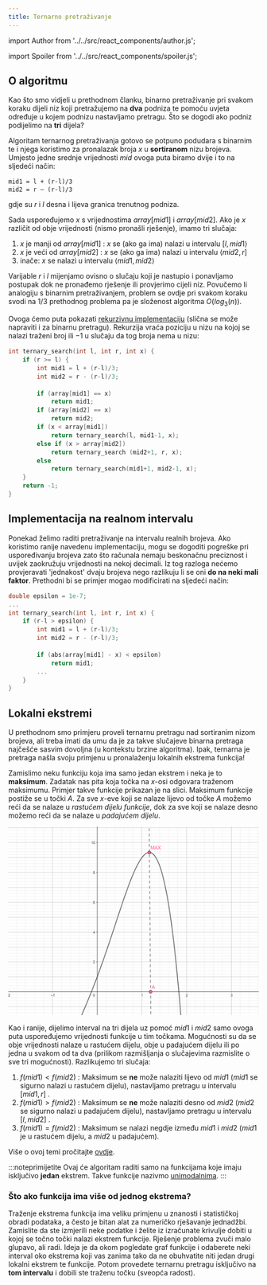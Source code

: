 ```yaml
---
title: Ternarno pretraživanje
---
```


import Author from '../../src/react_components/author.js';

import Spoiler from '../../src/react_components/spoiler.js';

<Author authorName='Maja Milas' githubUsername='javascript-m'/>

## O algoritmu

Kao što smo vidjeli u prethodnom članku, binarno pretraživanje pri svakom koraku dijeli niz koji pretražujemo na **dva** podniza te pomoću uvjeta određuje u kojem podnizu nastavljamo pretragu. Što se dogodi ako podniz podijelimo na **tri** dijela?

Algoritam ternarnog pretraživanja gotovo se potpuno podudara s binarnim te i njega koristimo za pronalazak broja $x$ u **sortiranom** nizu brojeva. Umjesto jedne srednje vrijednosti $mid$ ovoga puta biramo dvije i to na sljedeći način:

 ```code
mid1 = l + (r-l)/3 
mid2 = r – (r-l)/3 
 ```

gdje su $r$ i $l$ desna i lijeva granica trenutnog podniza.

Sada uspoređujemo $x$ s vrijednostima $array[mid1]$ i $array[mid2]$. Ako je $x$ različit od obje vrijednosti (nismo pronašli rješenje), imamo tri slučaja: 

1. $x$ je manji od $array[mid1]$ :  $x$ se (ako ga ima) nalazi u intervalu $[l,mid1\rangle$
2. $x$ je veći od $array[mid2]$ :  $x$ se (ako ga ima) nalazi u intervalu $\langle mid2,r]$
3. inače:  $x$ se nalazi u intervalu $\langle mid1,mid2 \rangle$

Varijable $r$ i $l$ mijenjamo ovisno o slučaju koji je nastupio i ponavljamo postupak dok ne pronađemo rješenje ili provjerimo cijeli niz. Povučemo li analogiju s binarnim pretraživanjem, problem se ovdje pri svakom koraku svodi na $1/3$ prethodnog problema pa je složenost algoritma $O(log_3(n))$.

Ovoga ćemo puta pokazati <ins>rekurzivnu implementaciju</ins> (slična se može napraviti i za binarnu pretragu). Rekurzija vraća poziciju u nizu na kojoj se nalazi traženi broj ili $-1$ u slučaju da tog broja nema u nizu:
```cpp
int ternary_search(int l, int r, int x) {
    if (r >= l) {
        int mid1 = l + (r-l)/3;
        int mid2 = r - (r-l)/3;

        if (array[mid1] == x)
            return mid1;
        if (array[mid2] == x)
            return mid2;
        if (x < array[mid1])
            return ternary_search(l, mid1-1, x);
        else if (x > array[mid2])
            return ternary_search (mid2+1, r, x);
        else
            return ternary_search(mid1+1, mid2-1, x);
    }
    return -1;
}
```

## Implementacija na realnom intervalu

Ponekad želimo raditi pretraživanje na intervalu realnih brojeva. Ako koristimo ranije navedenu implementaciju, mogu se dogoditi pogreške pri uspoređivanju brojeva zato što računala nemaju beskonačnu preciznost i uvijek zaokružuju vrijednosti na nekoj decimali. Iz tog razloga nećemo provjeravati 'jednakost' dvaju brojeva nego razlikuju li se oni **do na neki mali faktor**. Prethodni bi se primjer mogao modificirati na sljedeći način:

```cpp
double epsilon = 1e-7;
...
int ternary_search(int l, int r, int x) {
    if (r-l > epsilon) {
        int mid1 = l + (r-l)/3;
        int mid2 = r - (r-l)/3;

        if (abs(array[mid1] - x) < epsilon)
            return mid1;
        ...
    }
}
```

## Lokalni ekstremi

U prethodnom smo primjeru proveli ternarnu pretragu nad sortiranim nizom brojeva, ali treba imati da umu da je za takve slučajeve binarna pretraga najčešće sasvim dovoljna (u kontekstu brzine algoritma). Ipak, ternarna je pretraga našla svoju primjenu u pronalaženju lokalnih ekstrema funkcija!

Zamislimo neku funkciju koja ima samo jedan ekstrem i neka je to **maksimum**. Zadatak nas pita koja točka na $x$-osi odgovara traženom maksimumu. Primjer takve funkcije prikazan je na slici. Maksimum funkcije postiže se u točki $A$. Za sve $x$-eve koji se nalaze lijevo od točke $A$ možemo reći da se nalaze u *rastućem dijelu funkcije*, dok za sve koji se nalaze desno možemo reći da se nalaze u *padajućem dijelu*.

![unimodal function](../../static/img/sortiranje_unimodal_function.png) <br />

Kao i ranije, dijelimo interval na tri dijela uz pomoć $mid1$ i $mid2$ samo ovoga puta uspoređujemo vrijednosti funkcije u tim točkama. Mogućnosti su da se obje vrijednosti nalaze u rastućem dijelu, obje u padajućem dijelu ili po jedna u svakom od ta dva (prilikom razmišljanja o slučajevima razmislite o sve tri mogućnosti). Razlikujemo tri slučaja:

1. $f(mid1)<f(mid2)$ : Maksimum se **ne** može nalaziti lijevo od $mid1$ ($mid1$ se sigurno nalazi u rastućem dijelu), nastavljamo pretragu u intervalu $[mid1,r]$ .
2. $f(mid1)>f(mid2)$ : Maksimum se **ne** može nalaziti desno od $mid2$ ($mid2$ se sigurno nalazi u padajućem dijelu), nastavljamo pretragu u intervalu $[l,mid2]$ .
3. $f(mid1)=f(mid2)$ : Maksimum se nalazi negdje između $mid1$ i $mid2$ ($mid1$ je u rastućem dijelu, a $mid2$ u padajućem).

Više o ovoj temi pročitajte [ovdje](https://cp-algorithms.com/num_methods/ternary_search.html).

:::noteprimijetite
Ovaj će algoritam raditi samo na funkcijama koje imaju isključivo **jedan** ekstrem. Takve funkcije nazivmo [unimodalnima](https://en.wikipedia.org/wiki/Unimodality#Unimodal_function).
:::

### Što ako funkcija ima više od jednog ekstrema?

Traženje ekstrema funkcija ima veliku primjenu u znanosti i statističkoj obradi podataka, a često je bitan alat za numeričko rješavanje jednadžbi. Zamislite da ste izmjerili neke podatke i želite iz izračunate krivulje dobiti u kojoj se točno točki nalazi ekstrem funkcije. Rješenje problema zvuči malo glupavo, ali radi. Ideja je da okom pogledate graf funkcije i odaberete neki interval oko ekstrema koji vas zanima tako da ne obuhvatite niti jedan drugi lokalni ekstrem te funkcije. Potom provedete ternarnu pretragu isključivo na **tom intervalu** i dobili ste traženu točku (sveopća radost).


